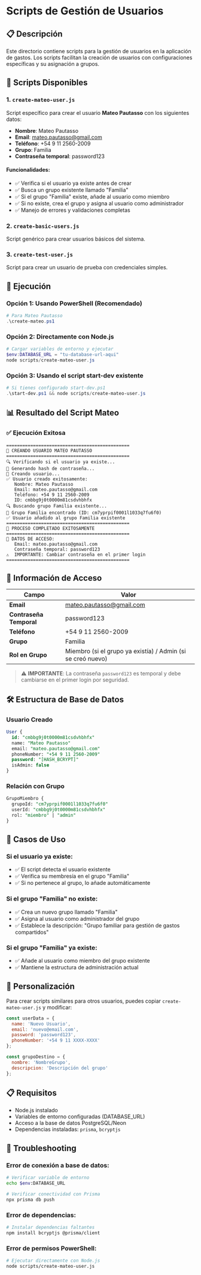 # Scripts de Gestión de Usuarios

## 📋 Descripción

Este directorio contiene scripts para la gestión de usuarios en la aplicación de gastos. Los scripts facilitan la creación de usuarios con configuraciones específicas y su asignación a grupos.

## 🚀 Scripts Disponibles

### 1. `create-mateo-user.js`
Script específico para crear el usuario **Mateo Pautasso** con los siguientes datos:

- **Nombre**: Mateo Pautasso
- **Email**: mateo.pautasso@gmail.com
- **Teléfono**: +54 9 11 2560-2009
- **Grupo**: Familia
- **Contraseña temporal**: password123

#### Funcionalidades:
- ✅ Verifica si el usuario ya existe antes de crear
- ✅ Busca un grupo existente llamado "Familia"
- ✅ Si el grupo "Familia" existe, añade al usuario como miembro
- ✅ Si no existe, crea el grupo y asigna al usuario como administrador
- ✅ Manejo de errores y validaciones completas

### 2. `create-basic-users.js`
Script genérico para crear usuarios básicos del sistema.

### 3. `create-test-user.js`
Script para crear un usuario de prueba con credenciales simples.

## 🔧 Ejecución

### Opción 1: Usando PowerShell (Recomendado)
```powershell
# Para Mateo Pautasso
.\create-mateo.ps1
```

### Opción 2: Directamente con Node.js
```powershell
# Cargar variables de entorno y ejecutar
$env:DATABASE_URL = "tu-database-url-aqui"
node scripts/create-mateo-user.js
```

### Opción 3: Usando el script start-dev existente
```powershell
# Si tienes configurado start-dev.ps1
.\start-dev.ps1 && node scripts/create-mateo-user.js
```

## 📊 Resultado del Script Mateo

### ✅ Ejecución Exitosa
```
==============================================
🚀 CREANDO USUARIO MATEO PAUTASSO
==============================================
🔍 Verificando si el usuario ya existe...
🔐 Generando hash de contraseña...
👤 Creando usuario...
✅ Usuario creado exitosamente:
   Nombre: Mateo Pautasso
   Email: mateo.pautasso@gmail.com
   Teléfono: +54 9 11 2560-2009
   ID: cmbbg9j0t0000m81csdvhbhfx
🔍 Buscando grupo Familia existente...
📁 Grupo Familia encontrado (ID: cm7yprpif0001l1033q7fu6f0)
✅ Usuario añadido al grupo Familia existente
==============================================
🎉 PROCESO COMPLETADO EXITOSAMENTE
==============================================
📝 DATOS DE ACCESO:
   Email: mateo.pautasso@gmail.com
   Contraseña temporal: password123
⚠️  IMPORTANTE: Cambiar contraseña en el primer login
==============================================
```

## 🔐 Información de Acceso

| Campo | Valor |
|-------|--------|
| **Email** | mateo.pautasso@gmail.com |
| **Contraseña Temporal** | password123 |
| **Teléfono** | +54 9 11 2560-2009 |
| **Grupo** | Familia |
| **Rol en Grupo** | Miembro (si el grupo ya existía) / Admin (si se creó nuevo) |

> ⚠️ **IMPORTANTE**: La contraseña `password123` es temporal y debe cambiarse en el primer login por seguridad.

## 🛠️ Estructura de Base de Datos

### Usuario Creado
```sql
User {
  id: "cmbbg9j0t0000m81csdvhbhfx"
  name: "Mateo Pautasso"
  email: "mateo.pautasso@gmail.com"
  phoneNumber: "+54 9 11 2560-2009"
  password: "[HASH_BCRYPT]"
  isAdmin: false
}
```

### Relación con Grupo
```sql
GrupoMiembro {
  grupoId: "cm7yprpif0001l1033q7fu6f0"
  userId: "cmbbg9j0t0000m81csdvhbhfx"
  rol: "miembro" | "admin"
}
```

## 🔄 Casos de Uso

### Si el usuario ya existe:
- ✅ El script detecta el usuario existente
- ✅ Verifica su membresía en el grupo "Familia"
- ✅ Si no pertenece al grupo, lo añade automáticamente

### Si el grupo "Familia" no existe:
- ✅ Crea un nuevo grupo llamado "Familia"
- ✅ Asigna al usuario como administrador del grupo
- ✅ Establece la descripción: "Grupo familiar para gestión de gastos compartidos"

### Si el grupo "Familia" ya existe:
- ✅ Añade al usuario como miembro del grupo existente
- ✅ Mantiene la estructura de administración actual

## 🧩 Personalización

Para crear scripts similares para otros usuarios, puedes copiar `create-mateo-user.js` y modificar:

```javascript
const userData = {
  name: 'Nuevo Usuario',
  email: 'nuevo@email.com',
  password: 'password123',
  phoneNumber: '+54 9 11 XXXX-XXXX'
};

const grupoDestino = {
  nombre: 'NombreGrupo',
  descripcion: 'Descripción del grupo'
};
```

## 📋 Requisitos

- Node.js instalado
- Variables de entorno configuradas (DATABASE_URL)
- Acceso a la base de datos PostgreSQL/Neon
- Dependencias instaladas: `prisma`, `bcryptjs`

## 🚨 Troubleshooting

### Error de conexión a base de datos:
```bash
# Verificar variable de entorno
echo $env:DATABASE_URL

# Verificar conectividad con Prisma
npx prisma db push
```

### Error de dependencias:
```bash
# Instalar dependencias faltantes
npm install bcryptjs @prisma/client
```

### Error de permisos PowerShell:
```bash
# Ejecutar directamente con Node.js
node scripts/create-mateo-user.js
``` 